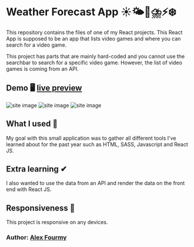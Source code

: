 # Weather Forecast App ☀️🌤️🌙⛈️⚡❄️

This repository contains the files of one of my React projects. This React App is supposed to be an app that lists video games and where you can search for a video game.

This project has parts that are mainly hard-coded and you cannot use the searchbar to search for a specific video game. However, the list of video games is coming from an API.


## Demo 🖥 [live preview](https://react-weather-forecast-a4my.vercel.app/)

![site image](https://i.imgur.com/0RzuGmS.jpg)
![site image](https://i.imgur.com/3m63gdr.jpg)
![site image](https://i.imgur.com/CmVsurL.jpg)

## What I used 🔨
My goal with this small application was to gather all different tools I've learned about for the past year such as HTML, SASS, Javascript and React JS.

## Extra learning ✔
I also wanted to use the data from an API and render the data on the front end with React JS.

## Responsiveness 📱
This project is responsive on any devices.

### Author: [Alex Fourmy](https://www.linkedin.com/in/alex-fourmy/)
